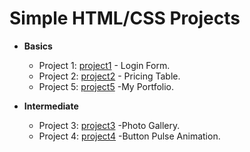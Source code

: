 # Simple HTML/CSS Projects

- **Basics**
  - Project 1: [project1](basics/project1) - Login Form.
  - Project 2: [project2](basics/project2) - Pricing Table.
  - Project 5: [project5](advanced/project3) -My Portfolio.

- **Intermediate**
  - Project 3: [project3](intermediate/project4) -Photo Gallery.
  - Project 4: [project4](intermediate/project5) -Button Pulse Animation.

